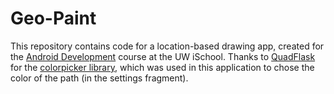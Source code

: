 # Geo-Paint
This repository contains code for a location-based drawing app, created for the [Android Development](https://canvas.uw.edu/courses/1160645) course at the UW iSchool.
Thanks to [QuadFlask](https://github.com/QuadFlask) for the [colorpicker library](https://github.com/QuadFlask/colorpicker), which was used in this application to chose the color of the path (in the settings fragment).
